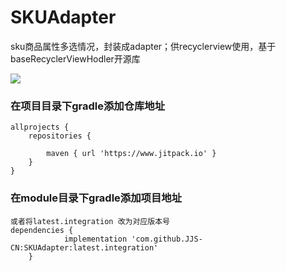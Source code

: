 # SKUAdapter
sku商品属性多选情况，封装成adapter；供recyclerview使用，基于baseRecyclerViewHodler开源库

[![](https://www.jitpack.io/v/JJS-CN/SKUAdapter.svg)](https://www.jitpack.io/#JJS-CN/SKUAdapter)

### 在项目目录下gradle添加仓库地址
    allprojects {
		repositories {

			maven { url 'https://www.jitpack.io' }
		}
	}

### 在module目录下gradle添加项目地址
    或者将latest.integration 改为对应版本号
	dependencies {
	            implementation 'com.github.JJS-CN:SKUAdapter:latest.integration'
    	}